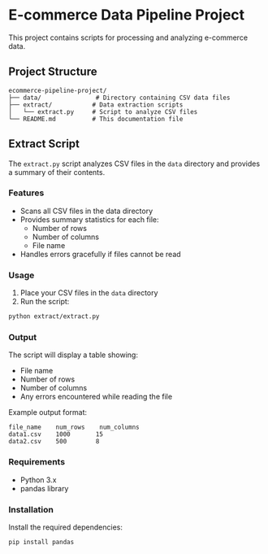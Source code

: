 # E-commerce Data Pipeline Project

This project contains scripts for processing and analyzing e-commerce data.

## Project Structure

```
ecommerce-pipeline-project/
├── data/               # Directory containing CSV data files
├── extract/           # Data extraction scripts
│   └── extract.py     # Script to analyze CSV files
└── README.md          # This documentation file
```

## Extract Script

The `extract.py` script analyzes CSV files in the `data` directory and provides a summary of their contents.

### Features

- Scans all CSV files in the data directory
- Provides summary statistics for each file:
  - Number of rows
  - Number of columns
  - File name
- Handles errors gracefully if files cannot be read

### Usage

1. Place your CSV files in the `data` directory
2. Run the script:
```bash
python extract/extract.py
```

### Output

The script will display a table showing:
- File name
- Number of rows
- Number of columns
- Any errors encountered while reading the file

Example output format:
```
file_name    num_rows    num_columns
data1.csv    1000       15
data2.csv    500        8
```

### Requirements

- Python 3.x
- pandas library

### Installation

Install the required dependencies:
```bash
pip install pandas
```
